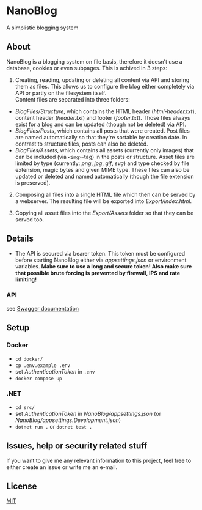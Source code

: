 # NanoBlog
A simplistic blogging system

## About 
NanoBlog is a blogging system on file basis, therefore it doesn't use a database, cookies or even subpages.
This is achived in 3 steps:

1. Creating, reading, updating or deleting all content via API and storing them as files. 
This allows us to configure the blog either completely via API or partly on the filesystem itself.  
Content files are separated into three folders:
  - _BlogFiles/Structure_, which contains the HTML header (_html-header.txt_), content header (_header.txt_) and footer (_footer.txt_).
  Those files always exist for a blog and can be updated (though not be deleted) via API.
  - _BlogFiles/Posts_, which contains all posts that were created. Post files are named automatically so that they're sortable 
  by creation date. In contrast to structure files, posts can also be deleted.
  - _BlogFiles/Assets_, which contains all assets (currently only images) that can be included (via `<img>`-tag) in the posts or structure.
  Asset files are limited by type (currently: _png_, _jpg_, _gif_, _svg_) and type checked by file extension, magic bytes and given MIME type.
  These files can also be updated or deleted and named automatically (though the file extension is preserved).

2. Composing all files into a single HTML file which then can be served by a webserver.
The resulting file will be exported into _Export/index.html_.

3. Copying all asset files into the _Export/Assets_ folder so that they can be served too.

## Details
- The API is secured via bearer token. This token must be configured before starting NanoBlog either via _appsettings.json_ or environment variables.
  **Make sure to use a long and secure token! Also make sure that possible brute forcing is prevented by firewall, IPS and rate limiting!**

### API
see [Swagger documentation](https://github.com/neon-JS/NanoBlog/blob/main/openapi.yaml)

## Setup

### Docker
- `cd docker/`
- `cp .env.example .env`
- set _AuthenticationToken_ in `.env`
- `docker compose up`

### .NET
- `cd src/`
- set _AuthenticationToken_ in _NanoBlog/appsettings.json_ (or _NanoBlog/appsettings.Development.json_)
- `dotnet run .` or `dotnet test .`

## Issues, help or security related stuff
If you want to give me any relevant information to this project, feel free to either create an issue or write me an e-mail.

## License
[MIT](https://github.com/neon-JS/NanoBlog/blob/main/LICENSE)

